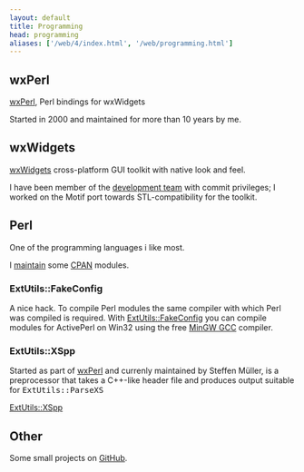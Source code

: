 ```yaml
---
layout: default
title: Programming
head: programming
aliases: ['/web/4/index.html', '/web/programming.html']
---
```

## wxPerl

[wxPerl](http://wxperl.it), Perl bindings for wxWidgets

Started in 2000 and maintained for more than 10 years by me.  

## wxWidgets

[wxWidgets](http://www.wxwidgets.org) cross-platform GUI toolkit with
native look and feel.

I have been member of the
[development team](http://www.wxwidgets.org/about/whowhat.htm) with commit
privileges; I worked on the Motif port towards STL-compatibility
for the toolkit.

## Perl

One of the programming languages i like most.

I [maintain](https://metacpan.org/author/MBARBON) some
[CPAN](http://www.cpan.org) modules.

### ExtUtils::FakeConfig

A nice hack. To compile Perl modules the same compiler with which Perl
was compiled is required. With
[ExtUtils::FakeConfig](https://metacpan.org/module/ExtUtils::FakeConfig)
you can compile modules for ActivePerl on Win32 using the free
[MinGW GCC](http://www.mingw.org) compiler.

### ExtUtils::XSpp

Started as part of [wxPerl](http://wxperl.it) and currenly maintained by
Steffen Müller, is a preprocessor that takes a C++-like header file
and produces output suitable for <tt>ExtUtils::ParseXS</tt>

[ExtUtils::XSpp](https://metacpan.org/module/ExtUtils::XSpp)

## Other

Some small projects on [GitHub](http://github.com/~mbarbon).
